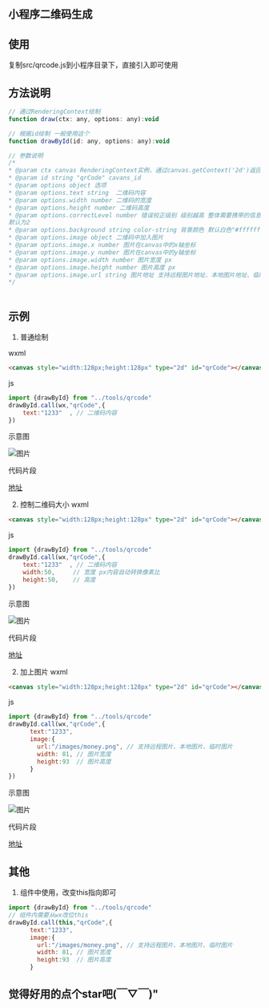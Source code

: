 ## 小程序二维码生成


## 使用

复制src/qrcode.js到小程序目录下，直接引入即可使用


## 方法说明

```js
// 通过RenderingContext绘制
function draw(ctx: any, options: any):void

// 根据id绘制 一般使用这个
function drawById(id: any, options: any):void

// 参数说明
/*
* @param ctx canvas RenderingContext实例，通过canvas.getContext('2d')返回
* @param id string "qrCode" cavans_id
* @param options object 选项
* @param options.text string  二维码内容
* @param options.width number 二维码的宽度
* @param options.height number 二维码高度
* @param options.correctLevel number 错误校正级别 级别越高 整体需要携带的信息越多：1可纠正约7%错误、0可纠正约15%错误、3可纠正约25%错误、2级别可纠正约30%错误。
默认为2
* @param options.background string color-string 背景颜色 默认白色"#ffffff"
* @param options.image object 二维码中加入图片
* @param options.image.x number 图片在canvas中的x轴坐标
* @param options.image.y number 图片在canvas中的y轴坐标
* @param options.image.width number 图片宽度 px
* @param options.image.height number 图片高度 px
* @param options.image.url string 图片地址 支持远程图片地址、本地图片地址、临时文件地址
*/



```









## 示例

1. 普通绘制

wxml
```html
<canvas style="width:128px;height:128px" type="2d" id="qrCode"></canvas>
```

js
```js
import {drawById} from "../tools/qrcode"
drawById.call(wx,"qrCode",{
    text:"1233"  , // 二维码内容
})
```

示意图

![图片](./images/qrcode1.png)

代码片段

[地址](https://developers.weixin.qq.com/s/2UudNSm47bhF)


2. 控制二维码大小
wxml
```html
<canvas style="width:128px;height:128px" type="2d" id="qrCode"></canvas>
```

js
```js
import {drawById} from "../tools/qrcode"
drawById.call(wx,"qrCode",{
    text:"1233"  , // 二维码内容
    width:50,     // 宽度 px内容自动转换像素比
    height:50,    // 高度 
})
```
示意图

![图片](./images/qrcode2.png)

代码片段

[地址](https://developers.weixin.qq.com/s/y7uqzSmh77hi)




2. 加上图片
wxml
```html
<canvas style="width:128px;height:128px" type="2d" id="qrCode"></canvas>
```

js
```js
import {drawById} from "../tools/qrcode"
drawById.call(wx,"qrCode",{
      text:"1233",
      image:{
        url:"/images/money.png", // 支持远程图片、本地图片、临时图片
        width: 81, // 图片宽度
        height:93  // 图片高度
      }
})
```
示意图

![图片](./images/qrcode3.png)

代码片段

[地址](https://developers.weixin.qq.com/s/CFuM8SmJ7Ehx)


## 其他

1. 组件中使用，改变this指向即可
```js
import {drawById} from "../tools/qrcode"
// 组件内需要从wx改位this
drawById.call(this,"qrCode",{
      text:"1233",
      image:{
        url:"/images/money.png", // 支持远程图片、本地图片、临时图片
        width: 81, // 图片宽度
        height:93  // 图片高度
      }
```



## 觉得好用的点个star吧(￣▽￣)"














